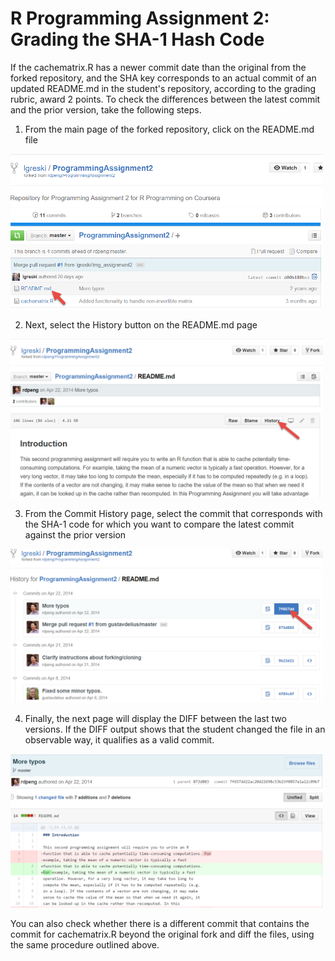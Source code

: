 # R Programming Assignment 2: Grading the SHA-1 Hash Code
If the cachematrix.R has a newer commit date than the original from the forked repository, and the SHA key corresponds to an actual commit of an updated README.md in the student's repository, according to the grading rubric, award 2 points. To check the differences between the latest commit and the prior version, take the following steps.

1) From the main page of the forked repository, click on the README.md file

<img src="./images/sha1hash-1of4.png" alt="Drawing" style="width: 500px;">

2) Next, select the History button on the README.md page

<img src="./images/sha1hash-2of4.png" alt="Drawing" style="width: 500px;">

3) From the Commit History page, select the commit that corresponds with the SHA-1 code for which you want to compare the latest commit against the prior version

<img src="./images/sha1hash-3of4.png" alt="Drawing" style="width: 500px;">

4) Finally, the next page will display the DIFF between the last two versions. If the DIFF output shows that the student changed the file in an observable way, it qualifies as a valid commit.

<img src="./images/sha1hash-4of4.png" alt="Drawing" style="width: 500px;">

You can also check whether there is a different commit that contains the commit for cachematrix.R beyond the original fork and diff the files, using the same procedure outlined above.

